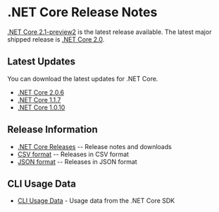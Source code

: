 # .NET Core Release Notes

[.NET Core 2.1-preview2](2.1/Preview/2.1.0-preview2.md) is the latest release available.
The latest major shipped release is [.NET Core 2.0](2.0/2.0.0.md). 

## Latest Updates

You can download the latest updates for .NET Core.

* [.NET Core 2.0.6](download-archives/2.0.6-download.md)
* [.NET Core 1.1.7](download-archives/1.1.7-download.md)
* [.NET Core 1.0.10](download-archives/1.0.10-download.md)

## Release Information

* [.NET Core Releases](download-archive.md) -- Release notes and downloads
* [CSV format](releases.csv) -- Releases in CSV format
* [JSON format](releases.json) -- Releases in JSON format

## CLI Usage Data

* [CLI Usage Data](cli-usage-data.md) - Usage data from the .NET Core SDK
